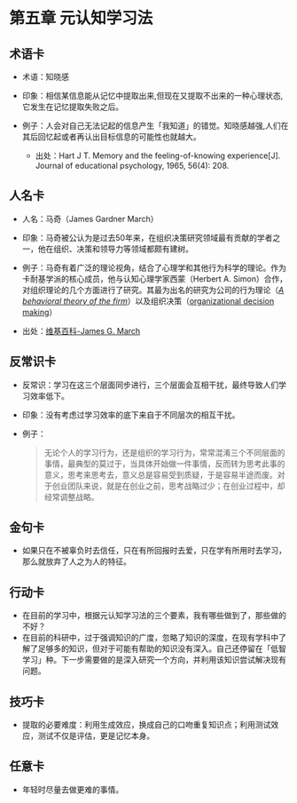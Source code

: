 # 第五章 元认知学习法
## 术语卡

* 术语：知晓感

* 印象：相信某信息能从记忆中提取出来,但现在又提取不出来的一种心理状态,它发生在记忆提取失败之后。

* 例子：人会对自己无法记起的信息产生「我知道」的错觉。知晓感越强,人们在其后回忆起或者再认出目标信息的可能性也就越大。

  * 出处：Hart J T. Memory and the feeling-of-knowing experience[J]. Journal of educational psychology, 1965, 56(4): 208.	


## 人名卡

- 人名：马奇（James Gardner March）

- 印象：马奇被公认为是过去50年来，在组织决策研究领域最有贡献的学者之一，他在组织、决策和领导力等领域都颇有建树。

- 例子：马奇有着广泛的理论视角，结合了心理学和其他行为科学的理论。作为卡耐基学派的核心成员，他与认知心理学家西蒙（Herbert A. Simon）合作，对组织理论的几个方面进行了研究。其最为出名的研究为公司的行为理论（[*A behavioral theory of the firm*](https://en.wikipedia.org/wiki/Behavioral_theory_of_the_firm)）以及组织决策（[organizational decision making](https://en.wikipedia.org/w/index.php?title=Organizational_decision_making&action=edit&redlink=1)）

- 出处：[维基百科-James G. March](https://en.wikipedia.org/wiki/James_G._March)


## 反常识卡

* 反常识：学习在这三个层面同步进行，三个层面会互相干扰，最终导致人们学习效率低下。

* 印象：没有考虑过学习效率的底下来自于不同层次的相互干扰。

* 例子：

  > 无论个人的学习行为，还是组织的学习行为，常常混淆三个不同层面的事情，最典型的莫过于，当具体开始做一件事情，反而转为思考此事的意义，思考来思考去，意义总是容易受到质疑，于是容易半途而废。对于创业团队来说，就是在创业之前，思考战略过少；在创业过程中，却经常调整战略。



## 金句卡

* 如果只在不被辜负时去信任，只在有所回报时去爱，只在学有所用时去学习，那么就放弃了人之为人的特征。

## 行动卡

* 在目前的学习中，根据元认知学习法的三个要素，我有哪些做到了，那些做的不好？
* 在目前的科研中，过于强调知识的广度，忽略了知识的深度，在现有学科中了解了足够多的知识，但对于可能有帮助的知识没有深入。自己还停留在「低智学习」种。下一步需要做的是深入研究一个方向，并利用该知识尝试解决现有问题。

## 技巧卡

* 提取的必要难度：利用生成效应，换成自己的口吻重复知识点；利用测试效应，测试不仅是评估，更是记忆本身。

## 任意卡

* 年轻时尽量去做更难的事情。